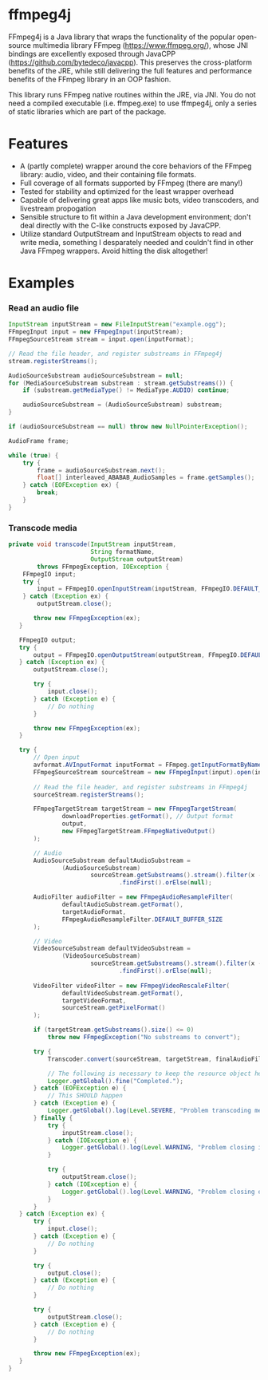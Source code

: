 # ffmpeg4j

FFmpeg4j is a Java library that wraps the functionality of the popular open-source multimedia library FFmpeg (https://www.ffmpeg.org/), whose JNI bindings are excellently exposed through JavaCPP (https://github.com/bytedeco/javacpp).  This preserves the cross-platform benefits of the JRE, while still delivering the full features and performance benefits of the FFmpeg library in an OOP fashion.

This library runs FFmpeg native routines within the JRE, via JNI.  You do not need a compiled executable (i.e. ffmpeg.exe) to use ffmpeg4j, only a series of static libraries which are part of the package.

# Features

 - A (partly complete) wrapper around the core behaviors of the FFmpeg library: audio, video, and their containing file formats.
 - Full coverage of all formats supported by FFmpeg (there are many!)
 - Tested for stability and optimized for the least wrapper overhead
 - Capable of delivering great apps like music bots, video transcoders, and livestream propogation
 - Sensible structure to fit within a Java development environment; don't deal directly with the C-like constructs exposed by JavaCPP.
 - Utilize standard OutputStream and InputStream objects to read and write media, something I desparately needed and couldn't find in other Java FFmpeg wrappers.  Avoid hitting the disk altogether!

# Examples

### Read an audio file
```java
InputStream inputStream = new FileInputStream("example.ogg");
FFmpegInput input = new FFmpegInput(inputStream);
FFmpegSourceStream stream = input.open(inputFormat);

// Read the file header, and register substreams in FFmpeg4j
stream.registerStreams();

AudioSourceSubstream audioSourceSubstream = null;
for (MediaSourceSubstream substream : stream.getSubstreams()) {
    if (substream.getMediaType() != MediaType.AUDIO) continue;

    audioSourceSubstream = (AudioSourceSubstream) substream;
}

if (audioSourceSubstream == null) throw new NullPointerException();

AudioFrame frame;

while (true) {
    try {
        frame = audioSourceSubstream.next();
        float[] interleaved_ABABAB_AudioSamples = frame.getSamples();
    } catch (EOFException ex) {
        break;
    }
}
```

### Transcode media
```java
private void transcode(InputStream inputStream,
                       String formatName,
                       OutputStream outputStream)
        throws FFmpegException, IOException {
    FFmpegIO input;
    try {
        input = FFmpegIO.openInputStream(inputStream, FFmpegIO.DEFAULT_BUFFER_SIZE);
    } catch (Exception ex) {
        outputStream.close();

       throw new FFmpegException(ex);
   }

   FFmpegIO output;
   try {
       output = FFmpegIO.openOutputStream(outputStream, FFmpegIO.DEFAULT_BUFFER_SIZE);
   } catch (Exception ex) {
       outputStream.close();

       try {
           input.close();
       } catch (Exception e) {
           // Do nothing
       }

       throw new FFmpegException(ex);
   }

   try {
       // Open input
       avformat.AVInputFormat inputFormat = FFmpeg.getInputFormatByName(formatName);
       FFmpegSourceStream sourceStream = new FFmpegInput(input).open(inputFormat);
       
       // Read the file header, and register substreams in FFmpeg4j
       sourceStream.registerStreams();

       FFmpegTargetStream targetStream = new FFmpegTargetStream(
               downloadProperties.getFormat(), // Output format
               output,
               new FFmpegTargetStream.FFmpegNativeOutput()
       );

       // Audio
       AudioSourceSubstream defaultAudioSubstream =
               (AudioSourceSubstream)
                       sourceStream.getSubstreams().stream().filter(x -> x instanceof AudioSourceSubstream)
                               .findFirst().orElse(null);

       AudioFilter audioFilter = new FFmpegAudioResampleFilter(
               defaultAudioSubstream.getFormat(),
               targetAudioFormat,
               FFmpegAudioResampleFilter.DEFAULT_BUFFER_SIZE
       );

       // Video
       VideoSourceSubstream defaultVideoSubstream =
               (VideoSourceSubstream)
                       sourceStream.getSubstreams().stream().filter(x -> x instanceof VideoSourceSubstream)
                               .findFirst().orElse(null);
                                    
       VideoFilter videoFilter = new FFmpegVideoRescaleFilter(
               defaultVideoSubstream.getFormat(),
               targetVideoFormat,
               sourceStream.getPixelFormat()
       );

       if (targetStream.getSubstreams().size() <= 0)
           throw new FFmpegException("No substreams to convert");

       try {
           Transcoder.convert(sourceStream, targetStream, finalAudioFilter, finalVideoFilter, 2D);

           // The following is necessary to keep the resource object held in the database
           Logger.getGlobal().fine("Completed.");
       } catch (EOFException e) {
           // This SHOULD happen
       } catch (Exception e) {
           Logger.getGlobal().log(Level.SEVERE, "Problem transcoding media", e);
       } finally {
           try {
               inputStream.close();
           } catch (IOException e) {
               Logger.getGlobal().log(Level.WARNING, "Problem closing input stream", e);
           }

           try {
               outputStream.close();
           } catch (IOException e) {
               Logger.getGlobal().log(Level.WARNING, "Problem closing output stream", e);
           }
       }
   } catch (Exception ex) {
       try {
           input.close();
       } catch (Exception e) {
           // Do nothing
       }

       try {
           output.close();
       } catch (Exception e) {
           // Do nothing
       }

       try {
           outputStream.close();
       } catch (Exception e) {
           // Do nothing
       }

       throw new FFmpegException(ex);
   }
}       
